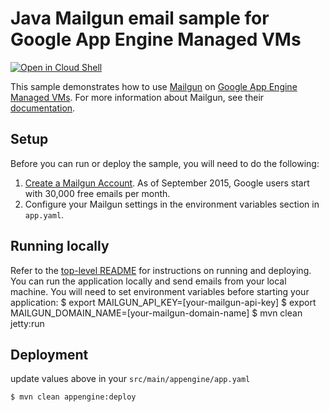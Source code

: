 # Java Mailgun email sample for Google App Engine Managed VMs

<a href="https://console.cloud.google.com/cloudshell/open?git_repo=https://github.com/GoogleCloudPlatform/java-docs-samples&page=editor&open_in_editor=flexible/mailgun/README.md">
<img alt="Open in Cloud Shell" src ="http://gstatic.com/cloudssh/images/open-btn.png"></a>


This sample demonstrates how to use [Mailgun](https://www.mailgun.com) on [Google App Engine Managed VMs](https://cloud.google.com/appengine).
For more information about Mailgun, see their [documentation](https://documentation.mailgun.com/).

## Setup
Before you can run or deploy the sample, you will need to do the following:
1. [Create a Mailgun Account](http://www.mailgun.com/google). As of September 2015, Google users start with 30,000 free emails per month.
2. Configure your Mailgun settings in the environment variables section in ``app.yaml``.

## Running locally
Refer to the [top-level README](../README.md) for instructions on running and deploying.
You can run the application locally and send emails from your local machine. You
will need to set environment variables before starting your application:
    $ export MAILGUN_API_KEY=[your-mailgun-api-key]
    $ export MAILGUN_DOMAIN_NAME=[your-mailgun-domain-name]
    $ mvn clean jetty:run

## Deployment
update values above in your `src/main/appengine/app.yaml`

    $ mvn clean appengine:deploy
